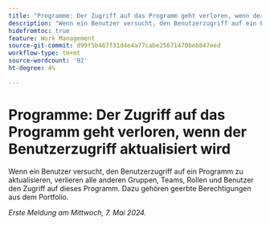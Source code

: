 ```yaml
---
title: "Programme: Der Zugriff auf das Programm geht verloren, wenn der Benutzerzugriff auf das Programm aktualisiert wird"
description: "Wenn ein Benutzer versucht, den Benutzerzugriff auf ein Programm zu aktualisieren, verlieren alle anderen Gruppen, Teams, Rollen und Benutzer den Zugriff auf dieses Programm. Dazu gehören geerbte Berechtigungen aus dem Portfolio."
hidefromtoc: true
feature: Work Management
source-git-commit: d99f5b467f31d4e4a77cabe25671470beb847eed
workflow-type: tm+mt
source-wordcount: '92'
ht-degree: 4%

---
```



# Programme: Der Zugriff auf das Programm geht verloren, wenn der Benutzerzugriff aktualisiert wird

Wenn ein Benutzer versucht, den Benutzerzugriff auf ein Programm zu aktualisieren, verlieren alle anderen Gruppen, Teams, Rollen und Benutzer den Zugriff auf dieses Programm. Dazu gehören geerbte Berechtigungen aus dem Portfolio.

_Erste Meldung am Mittwoch, 7. Mai 2024._
